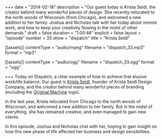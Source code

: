 +++
date = "2014-02-18"
description = "Our guest today is Krista Seidl, the creator behind many wonderful pieces of design. She recently relocated to the north woods of Wisconsin (from Chicago), and welcomed a new addition to her family. Joshua and Nicholas talk with her today about remote work, and how to keep your creativity flowing in the midst of other demands."
draft = false
duration = "1:00:46"
explicit = false
layout = "episode"
number = 33
show = "dispatch"
title = "Krista Seidl"

[[assets]]
  contentType = "audio/mpeg"
  filename = "dispatch_33.mp3"
  format = "mp3"

[[assets]]
  contentType = "audio/ogg"
  filename = "dispatch_33.ogg"
  format = "ogg"

+++
Today on Dispatch, a clear example of how to achieve that elusive work/life balance. Our guest is [Krista Seidl](http://kristaseidl.com), founder of Krista Seidl Design Company, and the creator behind many wonderful pieces of branding (including the [Original Machine](http://originalmachine.com) logo).

In the last year, Krista relocated from Chicago to the north woods of Wisconsin, and welcomed a new addition to her family. But in the midst of everything, she has remained creative, and even managed to gain new clients.

In this episode, Joshua and Nicholas chat with her, hoping to gain insight on how this new phase of life affected her business and design sensibilities.